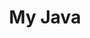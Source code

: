 <!-- <p align="center">
<img src="https://api.mfstudio.cc/bing/"/>
</p> -->
<h1 align="center" style="background-image: url('https://api.mfstudio.cc/bing/');width: 100%;height: 100%;">My Java</h1>

[开始阅读](#Java)
